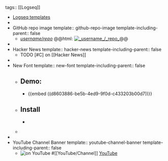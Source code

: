 tags:: [[Logseq]]

- [Logseq templates](https://docs.logseq.com/#/page/templates)
-
- GitHub repo image
  template:: github-repo-image
  template-including-parent:: false
	- [_username_/_repo_](https://github.com/_username_/_repo_)
	  @@html: <a href="https://github.com/_username_/_repo_/"><img src="https://github-readme-stats-astronomer.vercel.app/api/pin/?username=_username_&repo=_repo_&theme=tokyonight" alt="_username_/_repo_"/></a>@@
-
- Hacker News
  template:: hacker-news
  template-including-parent:: false
	- TODO [#C] []() on [[Hacker News]]
-
- New Font
  template:: new-font
  template-including-parent:: false
	- ## Demo:
		- {{embed ((d8603886-be5b-4ed9-9f0d-c433203b00d7))}}
	- ## Install
		- ```bash
		  ```
	-
-
- YouTube Channel Banner
  template:: youtube-channel-banner
  template-including-parent:: false
	- ![ on YouTube]()
	  #[[YouTube/Channel]]
	  [YouTube](https://www.youtube.com/@)